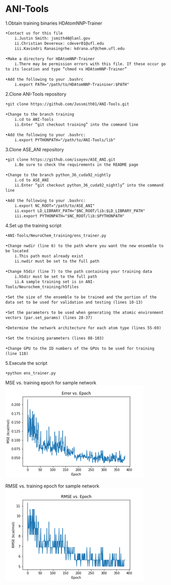 # ANI-Tools
1.Obtain training binaries HDAtomNNP-Trainer

	•Contact us for this file
		i.Justin Smith: jsmith48@lanl.gov
		ii.Christian Devereux: cdever01@ufl.edu
		iii.Kavindri Ranasingrhe: kdrana.uf@chem.ufl.edu

	•Make a directory for HDAtomNNP-Trainer
		i.There may be permission errors with this file. If these occur go to its location and type “chmod +x HDAtomNNP-Trainer”

	•Add the following to your .bashrc
		i.export PATH="/path/to/HDAtomNNP-Traininer:$PATH"


2.Clone ANI-Tools repository

	•git clone https://github.com/Jussmith01/ANI-Tools.git

	•Change to the branch training
		i.cd to ANI-Tools
		ii.Enter “git checkout training” into the command line

	•Add the following to your .bashrc:
		i.export PYTHONPATH="/path/to/ANI-Tools/lib"


3.Clone ASE_ANI repository

	•git clone https://github.com/isayev/ASE_ANI.git
		i.Be sure to check the requirements in the README page

	•Change to the branch python_36_cuda92_nightly
		i.cd to ASE_ANI
		ii.Enter “git checkout python_36_cuda92_nightly” into the command line

	•Add the following to your .bashrc:
		i.export NC_ROOT="/path/to/ASE_ANI"
		ii.export LD_LIBRARY_PATH="$NC_ROOT/lib:$LD_LIBRARY_PATH"
		iii.export PYTHONPATH="$NC_ROOT/lib:$PYTHONPATH"


4.Set up the training script

	•ANI-Tools/NeuroChem_training/ens_trainer.py  

	•Change nwdir (line 6) to the path where you want the new ensemble to be located
		i.This path must already exist
		ii.nwdir must be set to the full path

	•Change h5dir (line 7) to the path containing your training data
		i.h5dir must be set to the full path
		ii.A sample training set is in ANI-Tools/Neurochem_training/h5files

	•Set the size of the ensemble to be trained and the portion of the data set to be used for validation and testing (lines 10-13)

	•Set the parameters to be used when generating the atomic environment vectors (par.set_params) (lines 28-37)

	•Determine the network architecture for each atom type (lines 55-69)

	•Set the training parameters (lines 88-103)

	•Change GPU to the ID numbers of the GPUs to be used for training (line 118) 


5.Execute the script

	•python ens_trainer.py

MSE vs. training epoch for sample network
![Alt text](NeuroChem_training/images/MSE.png?raw=true "MSE")


RMSE vs. training epoch for sample network 
![Alt text](NeuroChem_training/images/RMSE.png?raw=true "RMSE")
